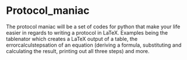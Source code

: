 # Protocol_maniac
The protocol maniac will be a set of codes for python that make your life easier in regards to writing a protocol in LaTeX.
Examples being the tablenator which creates a LaTeX output of a table, the errorcalculstepsation of an equation (deriving a formula, substituting and calculating the result, printing out all three steps) and more.
